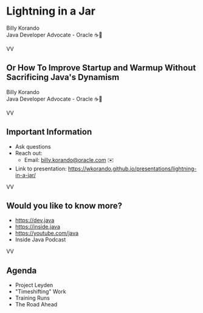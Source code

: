# Lightning in a Jar
Billy Korando 
<br/>
Java Developer Advocate - Oracle ☕️🥑
<br/>

VV

## Or How To Improve Startup and Warmup Without Sacrificing Java's Dynamism

Billy Korando 
<br/>
Java Developer Advocate - Oracle ☕️🥑
<br/>

VV

## Important Information

* Ask questions
* Reach out: 
    * Email: billy.korando@oracle.com ✉️
* Link to presentation: https://wkorando.github.io/presentations/lightning-in-a-jar/

VV
## Would you like to know more?

* https://dev.java
* https://inside.java
* https://youtube.com/java 
* Inside Java Podcast

VV

## Agenda
* Project Leyden
* "Timeshifting" Work
* Training Runs
* The Road Ahead


	